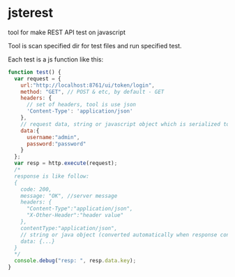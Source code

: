 # jsterest
tool for make REST API test on javascript


Tool is scan specified dir for test files and run specified test.

Each test is a js function like this:
```js
function test() {
  var request = {
    url:"http://localhost:8761/ui/token/login",
    method: "GET", // POST & etc, by default - GET
    headers: {
      // set of headers, tool is use json 
      'Content-Type': 'application/json'
    },
    // request data, string or javascript object which is serialized to JSON
    data:{
      username:"admin",
      password:"password"
    }
  };
  var resp = http.execute(request);
  /*
  response is like follow:
  {
    code: 200,
    message: "OK", //server message
    headers: {
      "Content-Type":"application/json",
      "X-Other-Header":"header value"
    },
    contentType:"application/json",
    // string or java object (converted automatically when response content type is json)
    data: {...}
  }       
  */
  console.debug("resp: ", resp.data.key);
}
```


